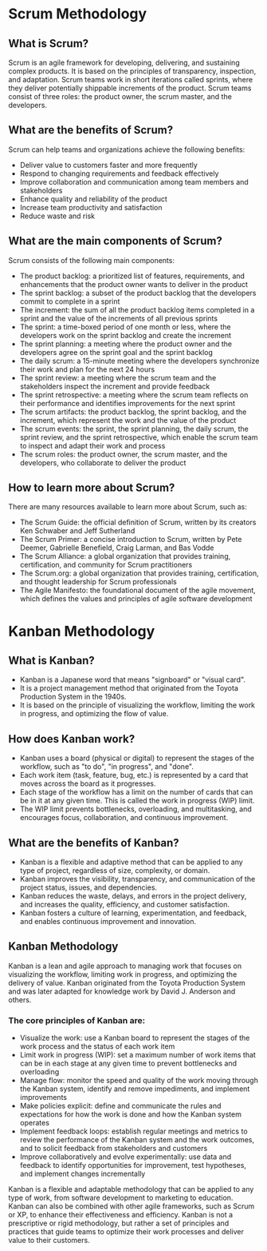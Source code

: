 # Scrum Methodology

## What is Scrum?
Scrum is an agile framework for developing, delivering, and sustaining complex products. It is based on the principles of transparency, inspection, and adaptation. Scrum teams work in short iterations called sprints, where they deliver potentially shippable increments of the product. Scrum teams consist of three roles: the product owner, the scrum master, and the developers.

## What are the benefits of Scrum?
Scrum can help teams and organizations achieve the following benefits:
- Deliver value to customers faster and more frequently
- Respond to changing requirements and feedback effectively
- Improve collaboration and communication among team members and stakeholders
- Enhance quality and reliability of the product
- Increase team productivity and satisfaction
- Reduce waste and risk

## What are the main components of Scrum?
Scrum consists of the following main components:
- The product backlog: a prioritized list of features, requirements, and enhancements that the product owner wants to deliver in the product
- The sprint backlog: a subset of the product backlog that the developers commit to complete in a sprint
- The increment: the sum of all the product backlog items completed in a sprint and the value of the increments of all previous sprints
- The sprint: a time-boxed period of one month or less, where the developers work on the sprint backlog and create the increment
- The sprint planning: a meeting where the product owner and the developers agree on the sprint goal and the sprint backlog
- The daily scrum: a 15-minute meeting where the developers synchronize their work and plan for the next 24 hours
- The sprint review: a meeting where the scrum team and the stakeholders inspect the increment and provide feedback
- The sprint retrospective: a meeting where the scrum team reflects on their performance and identifies improvements for the next sprint
- The scrum artifacts: the product backlog, the sprint backlog, and the increment, which represent the work and the value of the product
- The scrum events: the sprint, the sprint planning, the daily scrum, the sprint review, and the sprint retrospective, which enable the scrum team to inspect and adapt their work and process
- The scrum roles: the product owner, the scrum master, and the developers, who collaborate to deliver the product

## How to learn more about Scrum?
There are many resources available to learn more about Scrum, such as:
- The Scrum Guide: the official definition of Scrum, written by its creators Ken Schwaber and Jeff Sutherland
- The Scrum Primer: a concise introduction to Scrum, written by Pete Deemer, Gabrielle Benefield, Craig Larman, and Bas Vodde
- The Scrum Alliance: a global organization that provides training, certification, and community for Scrum practitioners
- The Scrum.org: a global organization that provides training, certification, and thought leadership for Scrum professionals
- The Agile Manifesto: the foundational document of the agile movement, which defines the values and principles of agile software development

# Kanban Methodology

## What is Kanban?
- Kanban is a Japanese word that means "signboard" or "visual card".
- It is a project management method that originated from the Toyota Production System in the 1940s.
- It is based on the principle of visualizing the workflow, limiting the work in progress, and optimizing the flow of value.

## How does Kanban work?
- Kanban uses a board (physical or digital) to represent the stages of the workflow, such as "to do", "in progress", and "done".
- Each work item (task, feature, bug, etc.) is represented by a card that moves across the board as it progresses.
- Each stage of the workflow has a limit on the number of cards that can be in it at any given time. This is called the work in progress (WIP) limit.
- The WIP limit prevents bottlenecks, overloading, and multitasking, and encourages focus, collaboration, and continuous improvement.

## What are the benefits of Kanban?
- Kanban is a flexible and adaptive method that can be applied to any type of project, regardless of size, complexity, or domain.
- Kanban improves the visibility, transparency, and communication of the project status, issues, and dependencies.
- Kanban reduces the waste, delays, and errors in the project delivery, and increases the quality, efficiency, and customer satisfaction.
- Kanban fosters a culture of learning, experimentation, and feedback, and enables continuous improvement and innovation.

## Kanban Methodology
Kanban is a lean and agile approach to managing work that focuses on visualizing the workflow, limiting work in progress, and optimizing the delivery of value. Kanban originated from the Toyota Production System and was later adapted for knowledge work by David J. Anderson and others.

### The core principles of Kanban are:
- Visualize the work: use a Kanban board to represent the stages of the work process and the status of each work item
- Limit work in progress (WIP): set a maximum number of work items that can be in each stage at any given time to prevent bottlenecks and overloading
- Manage flow: monitor the speed and quality of the work moving through the Kanban system, identify and remove impediments, and implement improvements
- Make policies explicit: define and communicate the rules and expectations for how the work is done and how the Kanban system operates
- Implement feedback loops: establish regular meetings and metrics to review the performance of the Kanban system and the work outcomes, and to solicit feedback from stakeholders and customers
- Improve collaboratively and evolve experimentally: use data and feedback to identify opportunities for improvement, test hypotheses, and implement changes incrementally

Kanban is a flexible and adaptable methodology that can be applied to any type of work, from software development to marketing to education. Kanban can also be combined with other agile frameworks, such as Scrum or XP, to enhance their effectiveness and efficiency. Kanban is not a prescriptive or rigid methodology, but rather a set of principles and practices that guide teams to optimize their work processes and deliver value to their customers.
